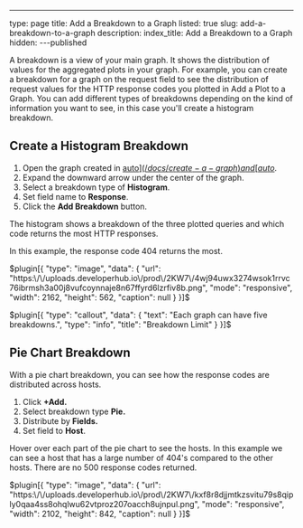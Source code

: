 ---
type: page
title: Add a Breakdown to a Graph
listed: true
slug: add-a-breakdown-to-a-graph
description: 
index_title: Add a Breakdown to a Graph
hidden: 
---published

A breakdown is a view of your main graph. It shows the distribution of values for the aggregated plots in your graph. For example, you can create a breakdown for a graph on the request field to see the distribution of request values for the HTTP response codes you plotted in Add a Plot to a Graph. You can add different types of breakdowns depending on the kind of information you want to see, in this case you'll create a histogram breakdown.

## Create a Histogram Breakdown

1. Open the graph created in [auto$](/docs/create-a-graph) and [auto$](/docs/add-a-plot-to-a-graph).
2. Expand the downward arrow under the center of the graph.
3. Select a breakdown type of **Histogram**.
4. Set field name to **Response**.
5. Click the **Add Breakdown** button.

The histogram shows a breakdown of the three plotted queries and which code returns the most HTTP responses. 

In this example, the response code 404 returns the most.

$plugin[{
    "type": "image",
    "data": {
        "url": "https:\/\/uploads.developerhub.io\/prod\/2KW7\/4wj94uwx3274wsok1rrvc76ibrmsh3a00j8vufcoynnaje8n67ffyrd6lzrfiv8b.png",
        "mode": "responsive",
        "width": 2162,
        "height": 562,
        "caption": null
    }
}]$

$plugin[{
    "type": "callout",
    "data": {
        "text": "Each graph can have five breakdowns.",
        "type": "info",
        "title": "Breakdown Limit"
    }
}]$

## Pie Chart Breakdown

With a pie chart breakdown, you can see how the response codes are distributed across hosts.

1. Click **+Add.**
2. Select breakdown type **Pie.**
3. Distribute by **Fields.**
4. Set field to **Host**.

Hover over each part of the pie chart to see the hosts. In this example we can see a host that has a large number of 404's compared to the other hosts. There are no 500 response codes returned.

$plugin[{
    "type": "image",
    "data": {
        "url": "https:\/\/uploads.developerhub.io\/prod\/2KW7\/kxf8r8djjmtkzsvitu79s8qiply0qaa4ss8ohqlwu62vtproz207oacch8ujnpul.png",
        "mode": "responsive",
        "width": 2102,
        "height": 842,
        "caption": null
    }
}]$

